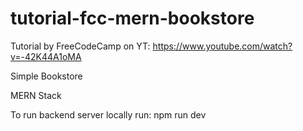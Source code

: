 # tutorial-fcc-mern-bookstore

Tutorial by FreeCodeCamp on YT: https://www.youtube.com/watch?v=-42K44A1oMA

Simple Bookstore

MERN Stack

To run backend server locally run: npm run dev
